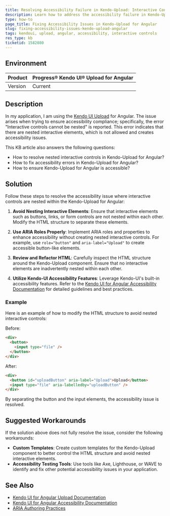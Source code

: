 ```yaml
---
title: Resolving Accessibility Failure in Kendo-Upload: Interactive Controls Cannot Be Nested
description: Learn how to address the accessibility failure in Kendo-Upload for Angular where interactive controls cannot be nested.
type: how-to
page_title: Fixing Accessibility Issues in Kendo-Upload for Angular
slug: fixing-accessibility-issues-kendo-upload-angular
tags: kendoui, upload, angular, accessibility, interactive controls
res_type: kb
ticketid: 1582080
---
```


## Environment

| Product                      | Progress® Kendo UI® Upload for Angular |
| ---------------------------- | -------------------------------------- |
| Version                      | Current                               |

## Description

In my application, I am using the [Kendo UI Upload](https://www.telerik.com/kendo-angular-ui/components/uploads/upload/) for Angular. The issue arises when trying to ensure accessibility compliance; specifically, the error "Interactive controls cannot be nested" is reported. This error indicates that there are nested interactive elements, which is not allowed and creates accessibility issues.

This KB article also answers the following questions:
- How to resolve nested interactive controls in Kendo-Upload for Angular?
- How to fix accessibility errors in Kendo-Upload for Angular?
- How to ensure Kendo-Upload for Angular is accessible?

## Solution

Follow these steps to resolve the accessibility issue where interactive controls are nested within the Kendo-Upload for Angular:

1. **Avoid Nesting Interactive Elements**: Ensure that interactive elements such as buttons, links, or form controls are not nested within each other. Modify the HTML structure to separate these elements.

2. **Use ARIA Roles Properly**: Implement ARIA roles and properties to enhance accessibility without creating nested interactive controls. For example, use `role="button"` and `aria-label="Upload"` to create accessible button-like elements.

3. **Review and Refactor HTML**: Carefully inspect the HTML structure around the Kendo-Upload component. Ensure that no interactive elements are inadvertently nested within each other.

4. **Utilize Kendo-UI Accessibility Features**: Leverage Kendo-UI's built-in accessibility features. Refer to the [Kendo UI for Angular Accessibility Documentation](https://www.telerik.com/kendo-angular-ui/components/accessibility/) for detailed guidelines and best practices.

### Example

Here is an example of how to modify the HTML structure to avoid nested interactive controls:

Before:
```html
<div>
  <button>
    <input type="file" />
  </button>
</div>
```

After:
```html
<div>
  <button id="uploadButton" aria-label="Upload">Upload</button>
  <input type="file" aria-labelledby="uploadButton" />
</div>
```

By separating the button and the input elements, the accessibility issue is resolved.

## Suggested Workarounds

If the solution above does not fully resolve the issue, consider the following workarounds:

- **Custom Templates**: Create custom templates for the Kendo-Upload component to better control the HTML structure and avoid nested interactive elements.
- **Accessibility Testing Tools**: Use tools like Axe, Lighthouse, or WAVE to identify and fix other potential accessibility issues in your application.

## See Also

- [Kendo UI for Angular Upload Documentation](https://www.telerik.com/kendo-angular-ui/components/uploads/upload/)
- [Kendo UI for Angular Accessibility Documentation](https://www.telerik.com/kendo-angular-ui/components/accessibility/)
- [ARIA Authoring Practices](https://www.w3.org/TR/wai-aria-practices/)


